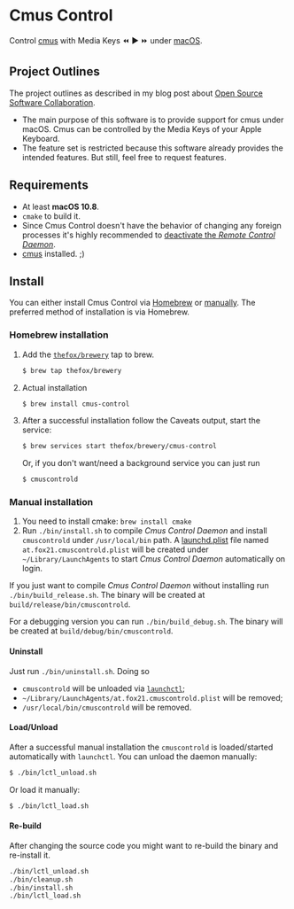 # Cmus Control

Control [cmus](https://cmus.github.io/) with Media Keys :rewind: :arrow_forward: :fast_forward: under [macOS](https://en.wikipedia.org/wiki/MacOS).

## Project Outlines

The project outlines as described in my blog post about [Open Source Software Collaboration](https://blog.fox21.at/2019/02/21/open-source-software-collaboration.html).

- The main purpose of this software is to provide support for cmus under macOS. Cmus can be controlled by the Media Keys of your Apple Keyboard.
- The feature set is restricted because this software already provides the intended features. But still, feel free to request features.

## Requirements

- At least **macOS 10.8**.
- `cmake` to build it.
- Since Cmus Control doesn't have the behavior of changing any foreign processes it's highly recommended to [deactivate the *Remote Control Daemon*](https://blog.fox21.at/2015/11/20/control-cmus-with-media-keys.html).
- [cmus](https://cmus.github.io/) installed. ;)

## Install

You can either install Cmus Control via [Homebrew](#homebrew-installation) or [manually](#manually-installation). The preferred method of installation is via Homebrew.

### Homebrew installation

1. Add the [`thefox/brewery`](https://github.com/TheFox/homebrew-brewery) tap to brew.
	
	```bash
	$ brew tap thefox/brewery
	```

2. Actual installation
	
	```bash
	$ brew install cmus-control
	```

3. After a successful installation follow the Caveats output, start the service:
	
	```bash
	$ brew services start thefox/brewery/cmus-control
	```
	
	Or, if you don't want/need a background service you can just run
	
	```bash
	$ cmuscontrold
	```

### Manual installation

1. You need to install cmake: `brew install cmake`
2. Run `./bin/install.sh` to compile *Cmus Control Daemon* and install `cmuscontrold` under `/usr/local/bin` path.
	A [launchd.plist](https://developer.apple.com/library/mac/documentation/Darwin/Reference/ManPages/man5/launchd.plist.5.html) file named `at.fox21.cmuscontrold.plist` will be created under `~/Library/LaunchAgents` to start *Cmus Control Daemon* automatically on login.

If you just want to compile *Cmus Control Daemon* without installing run `./bin/build_release.sh`. The binary will be created at `build/release/bin/cmuscontrold`.

For a debugging version you can run `./bin/build_debug.sh`. The binary will be created at `build/debug/bin/cmuscontrold`.

#### Uninstall

Just run `./bin/uninstall.sh`. Doing so

- `cmuscontrold` will be unloaded via [`launchctl`](https://developer.apple.com/library/mac/documentation/Darwin/Reference/ManPages/man1/launchctl.1.html);
- `~/Library/LaunchAgents/at.fox21.cmuscontrold.plist` will be removed;
- `/usr/local/bin/cmuscontrold` will be removed.

#### Load/Unload

After a successful manual installation the `cmuscontrold` is loaded/started automatically with `launchctl`. You can unload the daemon manually:

```bash
$ ./bin/lctl_unload.sh
```

Or load it manually:

```bash
$ ./bin/lctl_load.sh
```

#### Re-build

After changing the source code you might want to re-build the binary and re-install it.

```bash
./bin/lctl_unload.sh
./bin/cleanup.sh
./bin/install.sh
./bin/lctl_load.sh
```
